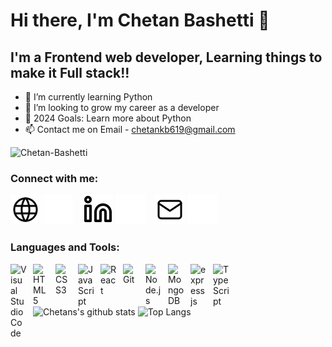 # Hi there, I'm Chetan Bashetti 👋

## I'm a Frontend web developer, Learning things to make it Full stack!!

- 🌱 I’m currently learning Python
- 👯 I’m looking to grow my career as a developer
- 🥅 2024 Goals: Learn more about Python
- 📫 Contact me on Email - chetankb619@gmail.com

<p align="left"> <img src="https://komarev.com/ghpvc/?username=Chetan-Bashetti&label=Profile%20views&color=0e75b6&style=flat" alt="Chetan-Bashetti" /> </p>

### Connect with me:

[![website](./img/globe-light.svg)](https://chetanbashetti.netlify.app/)
[![website](./img/globe-dark.svg)](https://chetanbashetti.netlify.app/)
&nbsp;&nbsp;
[![website](./img/linkedin-light.svg)](https://www.linkedin.com/in/chetan-bashetti/)
[![website](./img/linkedin-dark.svg)](https://www.linkedin.com/in/chetan-bashetti/)
&nbsp;&nbsp;
[![website](./img/mail-light.svg)](mailto:chetankb619@gmail.com)
[![website](./img/mail-dark.svg)](mailto:chetankb619@gmail.com)
&nbsp;&nbsp;

### Languages and Tools:

<img align="left" alt="Visual Studio Code" width="26px" src="https://cdn.jsdelivr.net/gh/devicons/devicon/icons/vscode/vscode-original.svg" style="padding-right:10px;" />
<img align="left" alt="HTML5" width="26px" src="https://cdn.jsdelivr.net/gh/devicons/devicon/icons/html5/html5-original.svg" style="padding-right:10px;" />
<img align="left" alt="CSS3" width="26px" src="https://cdn.jsdelivr.net/gh/devicons/devicon/icons/css3/css3-original.svg" style="padding-right:10px;" />
<img align="left" alt="JavaScript" width="26px" src="https://cdn.jsdelivr.net/gh/devicons/devicon/icons/javascript/javascript-original.svg" style="padding-right:10px;" />
<img align="left" alt="React" width="26px" src="https://cdn.jsdelivr.net/gh/devicons/devicon/icons/react/react-original.svg" style="padding-right:10px;" />
<img align="left" alt="Git" width="26px" src="https://cdn.jsdelivr.net/gh/devicons/devicon/icons/git/git-original.svg" style="padding-right:10px;" />
<img align="left" alt="Node.js" width="26px" src="https://cdn.jsdelivr.net/gh/devicons/devicon/icons/nodejs/nodejs-original.svg" style="padding-right:10px;" />
<img align="left" alt="MongoDB" width="26px" src="https://cdn.jsdelivr.net/gh/devicons/devicon/icons/mongodb/mongodb-original.svg" style="padding-right:10px;" />
<img align="left" alt="expressjs" width="26px" src="https://cdn.jsdelivr.net/gh/devicons/devicon/icons/express/express-original.svg" style="padding-right:10px;" />
<img align="left" alt="TypeScript" width="26px" src="https://cdn.jsdelivr.net/gh/devicons/devicon/icons/typescript/typescript-original.svg" style="padding-right:10px;" />

<br />
<br />

![Chetans's github stats](https://github-readme-stats.vercel.app/api?username=Chetan-Bashetti&theme=tokyonight&show_icons=true&hide=["issues"])
![Top Langs](https://github-readme-stats.vercel.app/api/top-langs/?username=Chetan-Bashetti&theme=tokyonight&layout=compact)

